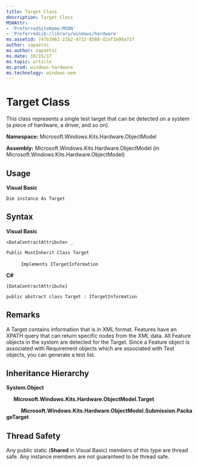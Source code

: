 ```yaml
---
title: Target Class
description: Target Class
MSHAttr:
- 'PreferredSiteName:MSDN'
- 'PreferredLib:/library/windows/hardware'
ms.assetid: 747b3961-22b2-4722-8588-d2af1b98a71f
author: sapaetsc
ms.author: sapaetsc
ms.date: 10/15/17
ms.topic: article
ms.prod: windows-hardware
ms.technology: windows-oem
---
```


# Target Class


This class represents a single test target that can be detected on a system (a piece of hardware, a driver, and so on).

**Namespace:** Microsoft.Windows.Kits.Hardware.ObjectModel

**Assembly:** Microsoft.Windows.Kits.Hardware.ObjectModel (in Microsoft.Windows.Kits.Hardware.ObjectModel)

## <span id="Usage"></span><span id="usage"></span><span id="USAGE"></span>Usage


**Visual Basic**

`Dim instance As Target`

## <span id="Syntax"></span><span id="syntax"></span><span id="SYNTAX"></span>Syntax


**Visual Basic**

`<DataContractAttribute> _`

`Public MustInherit Class Target`

          `Implements ITargetInformation`

**C#**

`[DataContractAttribute]`

`public abstract class Target : ITargetInformation`

## <span id="Remarks"></span><span id="remarks"></span><span id="REMARKS"></span>Remarks


A Target contains information that is in XML format. Features have an XPATH query that can return specific nodes from the XML data. All Feature objects in the system are detected for the Target. Since a Feature object is associated with Requirement objects which are associated with Test objects, you can generate a test list.

## <span id="Inheritance_Hierarchy"></span><span id="inheritance_hierarchy"></span><span id="INHERITANCE_HIERARCHY"></span>Inheritance Hierarchy


**System.Object**

     **Microsoft.Windows.Kits.Hardware.ObjectModel.Target**

          **Microsoft.Windows.Kits.Hardware.ObjectModel.Submission.PackageTarget**

## <span id="Thread_Safety"></span><span id="thread_safety"></span><span id="THREAD_SAFETY"></span>Thread Safety


Any public static (**Shared** in Visual Basic) members of this type are thread safe. Any instance members are not guaranteed to be thread safe.

 

 






